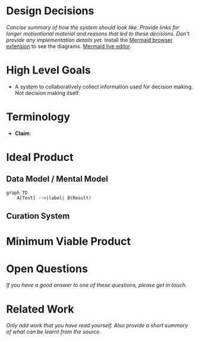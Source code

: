 # Design Decisions
*Concise summary of how the system should look like. Provide links for longer motivational material and reasons that led to these decisions. Don't provide any implementation details yet.*
Install the [Mermaid browser extension](https://github.com/BackMarket/github-mermaid-extension#install) to see the diagrams. [Mermaid live editor](https://mermaid-js.github.io/mermaid-live-editor).

# High Level Goals
- A system to collaboratively collect information used for decision making. Not decision making itself.

# Terminology
- **Claim**: 

# Ideal Product

## Data Model / Mental Model

```mermaid
graph TD
	A[Test] -->|label| B(Result)
```

## Curation System

# Minimum Viable Product

# Open Questions
*If you have a good answer to one of these questions, please get in touch.*

# Related Work
*Only add work that you have read yourself. Also provide a short summary of what can be learnt from the source.*
